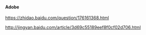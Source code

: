 #### Adobe 

https://zhidao.baidu.com/question/176161368.html

http://jingyan.baidu.com/article/3d69c55189eef8f0cf02d706.html

